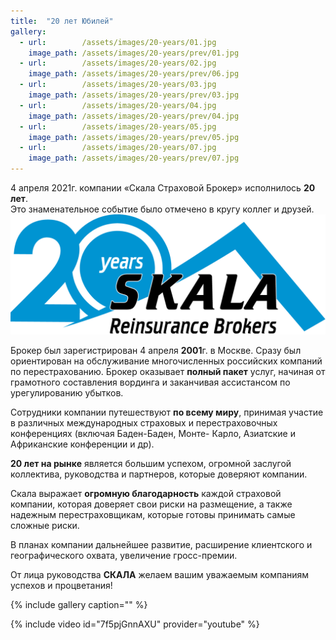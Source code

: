 ```yaml
---
title:  "20 лет Юбилей"
gallery:
  - url:        /assets/images/20-years/01.jpg
    image_path: /assets/images/20-years/prev/01.jpg
  - url:        /assets/images/20-years/02.jpg
    image_path: /assets/images/20-years/prev/06.jpg
  - url:        /assets/images/20-years/03.jpg
    image_path: /assets/images/20-years/prev/03.jpg
  - url:        /assets/images/20-years/04.jpg
    image_path: /assets/images/20-years/prev/04.jpg
  - url:        /assets/images/20-years/05.jpg
    image_path: /assets/images/20-years/prev/05.jpg
  - url:        /assets/images/20-years/07.jpg
    image_path: /assets/images/20-years/prev/07.jpg
---
```


<!-- ## 20 лет Юбилей -->
4 апреля 2021г. компании «Скала Страховой Брокер» исполнилось **20 лет**.  
Это знаменательное событие было отмечено в кругу коллег и друзей.
![](/assets/images/20-years/Logo_20.png)

<!--more-->

Брокер был зарегистрирован 4 апреля **2001**г. в Москве.
Сразу был ориентирован на обслуживание многочисленных российских компаний по перестрахованию.
Брокер оказывает **полный пакет** услуг, начиная от грамотного составления вординга и заканчивая ассистансом по урегулированию убытков.

Сотрудники компании путешествуют **по всему миру**, принимая участие в различных
международных страховых и перестраховочных конференциях (включая Баден-Баден, Монте-
Карло, Азиатские и Африканские конференции и др).

**20 лет на рынке** является большим успехом, огромной заслугой коллектива, руководства и партнеров, которые доверяют компании.

Скала выражает **огромную благодарность** каждой страховой компании, которая доверяет свои риски на размещение, а также надежным перестраховщикам, которые готовы принимать самые сложные риски.

В планах компании дальнейшее развитие, расширение клиентского и географического охвата,
увеличение гросс-премии.

От лица руководства **СКАЛА** желаем вашим уважаемым компаниям успехов и процветания!

{% include gallery caption="" %}

{% include video id="7f5pjGnnAXU" provider="youtube" %}